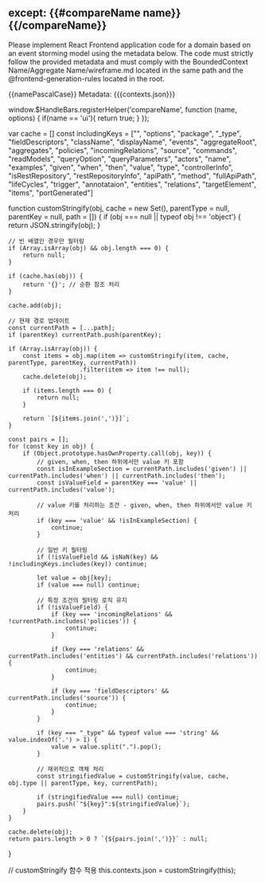 except: {{#compareName name}}{{/compareName}}
---
Please implement React Frontend application code for a domain based on an event storming model using the metadata below. The code must strictly follow the provided metadata and must comply with the BoundedContext Name/Aggregate Name/wireframe.md located in the same path and the @frontend-generation-rules located in the root.

{{namePascalCase}} Metadata:
{{{contexts.json}}}

<function>
window.$HandleBars.registerHelper('compareName', function (name, options) {
        if(name == 'ui'){
            return true;
        }
    });

var cache = []
const includingKeys = ["", "options", "package", "_type", "fieldDescriptors", "className", "displayName", "events", "aggregateRoot", "aggregates", "policies", "incomingRelations", "source", "commands", "readModels", "queryOption", "queryParameters", "actors", "name", "examples", "given", "when", "then", "value", "type", "controllerInfo", "isRestRepository", "restRepositoryInfo", "apiPath", "method", "fullApiPath", "lifeCycles", "trigger", "annotataion", "entities", "relations", "targetElement", "items", "portGenerated"]

function customStringify(obj, cache = new Set(), parentType = null, parentKey = null, path = []) {
    if (obj === null || typeof obj !== 'object') {
        return JSON.stringify(obj);
    }

    // 빈 배열인 경우만 필터링
    if (Array.isArray(obj) && obj.length === 0) {
        return null;
    }

    if (cache.has(obj)) {
        return '{}'; // 순환 참조 처리
    }

    cache.add(obj);
    
    // 현재 경로 업데이트
    const currentPath = [...path];
    if (parentKey) currentPath.push(parentKey);

    if (Array.isArray(obj)) {
        const items = obj.map(item => customStringify(item, cache, parentType, parentKey, currentPath))
                        .filter(item => item !== null);
        cache.delete(obj);
        
        if (items.length === 0) {
            return null;
        }
        
        return `[${items.join(',')}]`;
    }

    const pairs = [];
    for (const key in obj) {
        if (Object.prototype.hasOwnProperty.call(obj, key)) {
            // given, when, then 하위에서만 value 키 포함
            const isInExampleSection = currentPath.includes('given') || currentPath.includes('when') || currentPath.includes('then');
            const isValueField = parentKey === 'value' || currentPath.includes('value');
            
            // value 키를 처리하는 조건 - given, when, then 하위에서만 value 키 처리
            if (key === 'value' && !isInExampleSection) {
                continue;
            }
            
            // 일반 키 필터링
            if (!isValueField && isNaN(key) && !includingKeys.includes(key)) continue;

            let value = obj[key];
            if (value === null) continue;
            
            // 특정 조건의 필터링 로직 유지
            if (!isValueField) {
                if (key === 'incomingRelations' && !currentPath.includes('policies')) {
                    continue;
                }
                
                if (key === 'relations' && currentPath.includes('entities') && currentPath.includes('relations')) {
                    continue;
                }
                
                if (key === 'fieldDescriptors' && currentPath.includes('source')) {
                    continue;
                }
            }

            if (key === "_type" && typeof value === 'string' && value.indexOf('.') > 1) {
                value = value.split(".").pop();
            }

            // 재귀적으로 객체 처리
            const stringifiedValue = customStringify(value, cache, obj.type || parentType, key, currentPath);
            
            if (stringifiedValue === null) continue;
            pairs.push(`"${key}":${stringifiedValue}`);
        }
    }

    cache.delete(obj);
    return pairs.length > 0 ? `{${pairs.join(',')}}` : null;
}

// customStringify 함수 적용
this.contexts.json = customStringify(this);

</function>

